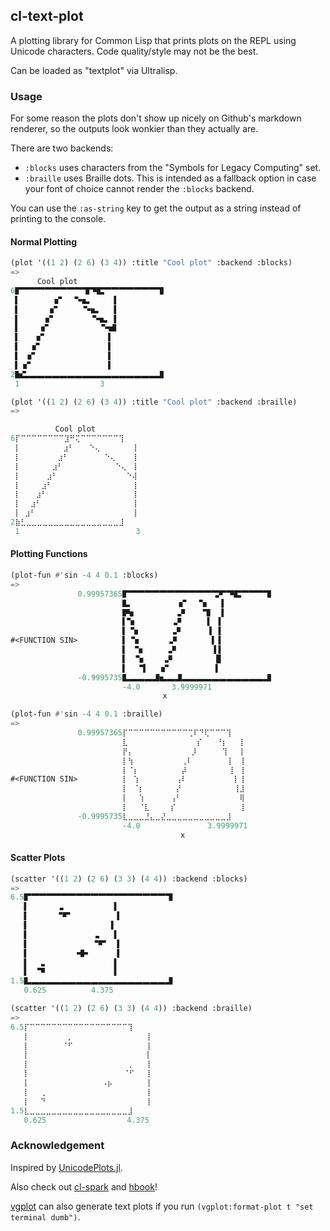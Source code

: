 ## cl-text-plot
A plotting library for Common Lisp that prints plots on the REPL using Unicode characters. Code quality/style may not be the best.

Can be loaded as "textplot" via Ultralisp.

### Usage
For some reason the plots don't show up nicely on Github's markdown renderer, so the outputs look wonkier than they actually are.

There are two backends:
* `:blocks`  uses characters from the "Symbols for Legacy Computing" set.
* `:braille` uses Braille dots. This is intended as a fallback option in case your font of choice cannot render the `:blocks` backend.

You can use the `:as-string` key to get the output as a string instead of printing to the console.

#### Normal Plotting
```lisp
(plot '((1 2) (2 6) (3 4)) :title "Cool plot" :backend :blocks)
=>
      Cool plot
6🬕🬂🬂🬂🬂🬂🬂🬂🬂🬨🬊🬴🬂🬂🬂🬂🬂🬂🬂🬨
 ▌       🬦🬀  🬈🬱     ▐
 ▌      🬦🬀     🬈🬱   ▐
 ▌     🬦🬀        🬈🬱 ▐
 ▌    🬦🬀           🬈🬻
 ▌   🬦🬀             ▐
 ▌  🬦🬀              ▐
 ▌ 🬦🬀               ▐
 ▌🬦🬀                ▐
2🬺🬮🬭🬭🬭🬭🬭🬭🬭🬭🬭🬭🬭🬭🬭🬭🬭🬭🬭🬷
 1                  3
 ```

```lisp
(plot '((1 2) (2 6) (3 4)) :title "Cool plot" :backend :braille)
=>

          Cool plot
6⡏⠉⠉⠉⠉⠉⠉⠉⠉⣹⠛⢍⠉⠉⠉⠉⠉⠉⠉⢹
 ⡇⠀⠀⠀⠀⠀⠀⠀ ⣰⠃⠀ ⠀⠑⢄ ⠀⠀⠀⠀⠀⢸
 ⡇⠀⠀⠀⠀⠀⠀ ⣰⠃⠀⠀  ⠀⠀⠀⠑⢄⠀⠀⠀⢸
 ⡇⠀⠀⠀⠀⠀ ⣰⠃⠀⠀⠀  ⠀⠀⠀⠀⠀⠑⢄⠀⢸
 ⡇⠀⠀⠀⠀ ⣰⠃⠀⠀⠀⠀  ⠀⠀⠀⠀⠀⠀⠀⠑⢼
 ⡇⠀⠀⠀ ⣰⠃⠀⠀⠀⠀⠀  ⠀⠀⠀⠀⠀⠀⠀⠀⢸
 ⡇⠀⠀ ⣰⠃⠀⠀⠀⠀⠀⠀  ⠀⠀⠀⠀⠀⠀⠀⠀⢸
 ⡇⠀ ⣰⠃⠀⠀⠀⠀⠀⠀⠀  ⠀⠀⠀⠀⠀⠀⠀⠀⢸
 ⡇ ⣰⠃⠀⠀⠀⠀⠀⠀⠀⠀  ⠀⠀⠀⠀⠀⠀⠀⠀⢸
2⣷⣃⣀⣀⣀⣀⣀⣀⣀⣀⣀⣀⣀⣀⣀⣀⣀⣀⣀⣸
 1                          3
```

#### Plotting Functions
```lisp
(plot-fun #'sin -4 4 0.1 :blocks)
=>
               0.99957365🬕🬂🬂🬂🬂🬂🬂🬂🬂🬂🬂🬂🬡🬆🬊🬴🬂🬂🬂🬨
                         🬲           🬔  🬁🬓  ▐
                         🬝🬓         🬘    🬨  ▐
                         ▌🬧        🬞🬄     ▌ ▐
                         ▌🬁🬓       🬘      ▐ ▐
#<FUNCTION SIN>          ▌ 🬧      🬞🬄       ▌▐
                         ▌ 🬁🬓     🬘        ▐▐
                         ▌  🬧    🬞🬄         █
                         ▌  🬁▌   🬔          ▐
               -0.9995735🬲🬭🬭🬭🬷🬱🬭🬷🬭🬭🬭🬭🬭🬭🬭🬭🬭🬭🬭🬷
                         -4.0       3.9999971
                                  x
```
```lisp
(plot-fun #'sin -4 4 0.1 :braille)
=>
               0.99957365⡏⠉⠉⠉⠉⠉⠉⠉⠉⠉⠉⠉⢉⠏⠙⢏⠉⠉⠉⢹
                         ⣇⠀⠀⠀ ⠀⠀⠀⠀⠀ ⠀⠀⠀⡎  ⠀⠘⡆⠀⠀⢸
                         ⡟⡄⠀⠀ ⠀⠀⠀⠀⠀ ⠀⠀⡸⠀  ⠀⠀⢹⠀⠀⢸
                         ⡇⢳⠀⠀ ⠀⠀⠀⠀⠀⠀⢀⠇  ⠀⠀⠀⠀⠀⡇⠀⢸
                         ⡇⠈⡆⠀ ⠀⠀⠀⠀⠀⠀⡼⠀  ⠀⠀⠀⠀⠀⢸⠀⢸
#<FUNCTION SIN>          ⡇⠀⢱⠀⠀ ⠀⠀⠀⠀⢠⠇⠀  ⠀⠀⠀⠀⠀⠀⡇⢸
                         ⡇⠀⠈⡆⠀ ⠀⠀⠀⠀⡜⠀ ⠀ ⠀⠀⠀⠀⠀⠀⢸⣸
                         ⡇⠀⠀⢱⠀⠀ ⠀⠀⢠⠃ ⠀⠀ ⠀⠀⠀⠀⠀⠀⠀⢿
                         ⡇⠀⠀⠈⣇⠀ ⠀⠀⡎⠀ ⠀⠀ ⠀⠀⠀⠀⠀⠀⠀⢸
               -0.9995735⣇⣀⣀⣀⣘⣄⣀⣜⣀⣀⣀⣀⣀⣀⣀⣀⣀⣀⣀⣸
                         -4.0               3.9999971
                                      x
```

#### Scatter Plots
```lisp
(scatter '((1 2) (2 6) (3 3) (4 4)) :backend :blocks)
=>
6.5🬕🬂🬂🬂🬂🬂🬂🬂🬂🬂🬂🬂🬂🬂🬂🬂🬂🬂🬂🬨
   ▌       🬏          ▐
   ▌      🬁🬆          ▐
   ▌                  ▐
   ▌               🬏  ▐
   ▌              🬁🬆  ▐
   ▌          🬇🬛      ▐
   ▌  🬞               ▐
   ▌  🬊               ▐
1.5🬲🬭🬭🬭🬭🬭🬭🬭🬭🬭🬭🬭🬭🬭🬭🬭🬭🬭🬭🬷
   0.625          4.375
```
```lisp
(scatter '((1 2) (2 6) (3 3) (4 4)) :backend :braille)
=>
6.5⡏⠉⠉⠉⠉⠉⠉⠉⠉⠉⠉⠉⠉⠉⠉⠉⠉⠉⠉⢹
   ⡇⠀⠀⠀⠀⠀⠀⠀⡀⠀⠀⠀⠀⠀⠀⠀⠀    ⠀⠀⢸
   ⡇⠀⠀⠀⠀⠀⠀⠈⠋⠀⠀⠀⠀⠀⠀⠀⠀    ⠀⠀⢸
   ⡇⠀⠀⠀⠀⠀⠀⠀⠀⠀⠀⠀⠀⠀⠀    ⠀⠀ ⠀⢸
   ⡇⠀⠀⠀⠀⠀⠀⠀⠀⠀⠀    ⠀⠀⠀⠀⠀⡀⠀⠀⢸
   ⡇⠀⠀⠀⠀⠀⠀⠀⠀⠀⠀    ⠀⠀⠀⠀⠈⠋⠀⠀⢸
   ⡇⠀⠀⠀⠀⠀⠀⠀⠀    ⠀⠀⠠⡦⠀⠀⠀⠀⠀⠀⢸
   ⡇⠀⠀⢀⠀⠀⠀⠀⠀⠀⠀    ⠀⠀⠀⠀⠀⠀⠀⠀⢸
   ⡇⠀⠀⠙⠀⠀⠀⠀⠀⠀⠀⠀⠀    ⠀⠀⠀⠀⠀⠀⢸
1.5⣇⣀⣀⣀⣀⣀⣀⣀⣀⣀⣀⣀⣀⣀⣀⣀⣀⣀⣀⣸
   0.625                  4.375
```

### Acknowledgement
Inspired by [UnicodePlots.jl](https://github.com/JuliaPlots/UnicodePlots.jl).

Also check out [cl-spark](https://github.com/tkych/cl-spark) and [hbook](https://github.com/eigenhombre/hbook)!

[vgplot](https://github.com/volkers/vgplot) can also generate text plots if you run `(vgplot:format-plot t "set terminal dumb")`.
